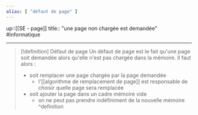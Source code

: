 ```yaml
---
alias: [ "défaut de page" ]
---
```

up::[[SE - page]] 
title:: "une page non chargée est demandée"
#informatique 

---

> [!definition] Défaut de page
> Un défaut de page est le fait qu'une page soit demandée alors qu'elle n'est pas chargée dans la mémoire.
> Il faut alors : 
>  - soit remplacer une page chargée par la page demandée
>      - l'[[algorithme de remplacement de page]] est responsable de choisir quelle page sera remplacée
>  - soit ajouter la page dans un cadre mémoire vide
>      - on ne peut pas prendre indéfiniment de la nouvelle mémoire
^definition

